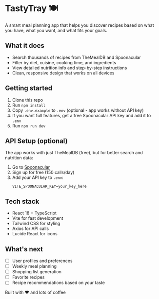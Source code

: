 # TastyTray 🍽️

A smart meal planning app that helps you discover recipes based on what you have, what you want, and what fits your goals.

## What it does

- Search thousands of recipes from TheMealDB and Spoonacular
- Filter by diet, cuisine, cooking time, and ingredients
- View detailed nutrition info and step-by-step instructions
- Clean, responsive design that works on all devices

## Getting started

1. Clone this repo
2. Run `npm install`
3. Copy `.env.example` to `.env` (optional - app works without API key)
4. If you want full features, get a free Spoonacular API key and add it to `.env`
5. Run `npm run dev`

## API Setup (optional)

The app works with just TheMealDB (free), but for better search and nutrition data:

1. Go to [Spoonacular](https://spoonacular.com/food-api)
2. Sign up for free (150 calls/day)
3. Add your API key to `.env`:
   ```
   VITE_SPOONACULAR_KEY=your_key_here
   ```

## Tech stack

- React 18 + TypeScript
- Vite for fast development
- Tailwind CSS for styling
- Axios for API calls
- Lucide React for icons

## What's next

- [ ] User profiles and preferences
- [ ] Weekly meal planning
- [ ] Shopping list generation
- [ ] Favorite recipes
- [ ] Recipe recommendations based on your taste

Built with ❤️ and lots of coffee

